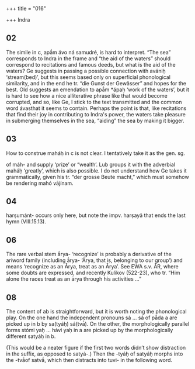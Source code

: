 +++
title = "016"

+++
Indra


## 02
The simile in c, apā́m ávo ná samudré, is hard to interpret. “The sea” corresponds to Indra in the frame and “the aid of the waters” should correspond to recitations and famous deeds, but what is the aid of the waters? Ge suggests in passing a possible connection with avániḥ ‘stream(bed)’, but this seems based only on superficial phonological similarity, and in the end he tr. “die Gunst der Gewässer” and hopes for the best. Old suggests an emendation to apā́m *ápaḥ ‘work of the waters’, but it is hard to see how a nice alliterative phrase like that would become corrupted, and so, like Ge, I stick to the text transmitted and the common word ávasthat it seems to contain. Perhaps the point is that, like recitations that find their joy in contributing to Indra's power, the waters take pleasure in submerging themselves in the sea, “aiding” the sea by making it bigger.


## 03
How to construe maháḥ in c is not clear. I tentatively take it as the gen. sg.

of máh- and supply ‘prize’ or “wealth’. Lub groups it with the adverbial maháḥ ‘greatly’, which is also possible. I do not understand how Ge takes it grammatically, given his tr. “der grosse Beute macht,” which must somehow be rendering mahó vājínam.


## 04
harṣumánt- occurs only here, but note the impv. harṣayā that ends the last hymn (VIII.15.13).


## 06
The rare verbal stem ā́rya- ‘recognize’ is probably a derivative of the aríword family (including ā́rya- ‘Ārya, that is, belonging to our group’) and means ‘recognize as an Ārya, treat as an Ārya’. See EWA s.v. ĀR, where some doubts are expressed, and recently Kulikov (522-23), who tr. “Him alone the races treat as an ārya through his activities …”


## 08
The content of ab is straightforward, but it is worth noting the phonological play. On the one hand the independent pronouns sá … sá of pāda a are picked up in b by sa(tyáḥ) sá(tvā́). On the other, the morphologically parallel forms stómi yaḥ ... hávi yaḥ in a are picked up by the morphologically different satyáḥ in b.

(This would be a neater figure if the first two words didn’t show distraction in the suffix, as opposed to satyá-.) Then the -tyáḥ of satyáḥ morphs into the -tvā́of satvā́, which then distracts into tuvi- in the following word.
